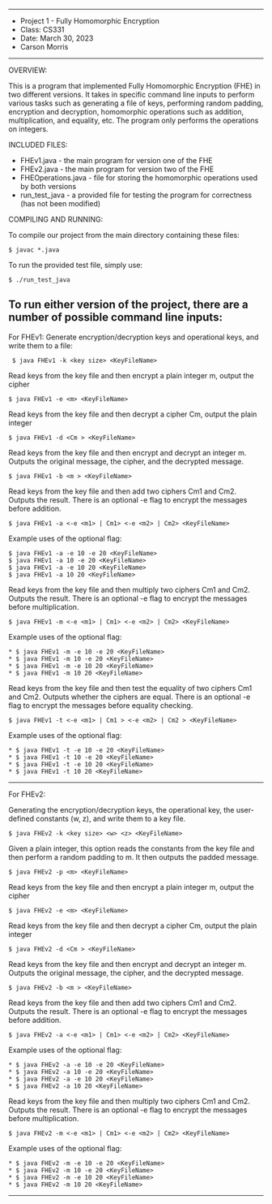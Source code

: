 ****************
* Project 1 - Fully Homomorphic Encryption
* Class: CS331
* Date: March 30, 2023
* Carson Morris
**************** 

OVERVIEW:

 This is a program that implemented Fully Homomorphic Encryption (FHE) in two different versions. It takes in specific command line inputs to perform various tasks such as generating a file of keys, performing random padding, encryption and decryption, homomorphic operations such as addition, multiplication, and equality, etc. The program only performs the operations on integers.


INCLUDED FILES:

 * FHEv1.java - the main program for version one of the FHE
 * FHEv2.java - the main program for version two of the FHE
 * FHEOperations.java - file for storing the homomorphic operations used by both versions
 * run_test_java - a provided file for testing the program for correctness (has not been modified)


COMPILING AND RUNNING:

To compile our project from the main directory containing these files:

```$ javac *.java```

To run the provided test file, simply use:

```$ ./run_test_java```

To run either version of the project, there are a number of possible command line inputs:
----------------------------------------------------------------------------
For FHEv1: 
Generate encryption/decryption keys and operational keys, and write them to a file:

``` $ java FHEv1 -k <key size> <KeyFileName>```

Read keys from the key file and then encrypt a plain integer m, output the cipher

```$ java FHEv1 -e <m> <KeyFileName>```

Read keys from the key file and then decrypt a cipher Cm, output the plain integer

```$ java FHEv1 -d <Cm > <KeyFileName>```

Read keys from the key file and then encrypt and decrypt an integer m. Outputs the original message, the cipher, and the decrypted message.

```$ java FHEv1 -b <m > <KeyFileName>```

Read keys from the key file and then add two ciphers Cm1 and Cm2. Outputs the result. There is an optional -e flag to encrypt the messages before addition.

```$ java FHEv1 -a <-e <m1> | Cm1> <-e <m2> | Cm2> <KeyFileName>```

Example uses of the optional flag:
```
$ java FHEv1 -a -e 10 -e 20 <KeyFileName>
$ java FHEv1 -a 10 -e 20 <KeyFileName>
$ java FHEv1 -a -e 10 20 <KeyFileName>
$ java FHEv1 -a 10 20 <KeyFileName>
```
 
Read keys from the key file and then multiply two ciphers Cm1 and Cm2. Outputs the result. There is an optional -e flag to encrypt the messages before multiplication.

```$ java FHEv1 -m <-e <m1> | Cm1> <-e <m2> | Cm2> <KeyFileName>```

Example uses of the optional flag:
```
* $ java FHEv1 -m -e 10 -e 20 <KeyFileName>
* $ java FHEv1 -m 10 -e 20 <KeyFileName>
* $ java FHEv1 -m -e 10 20 <KeyFileName>
* $ java FHEv1 -m 10 20 <KeyFileName>
```

Read keys from the key file and then test the equality of two ciphers Cm1 and Cm2. Outputs whether the ciphers are equal. There is an optional -e flag to encrypt the messages before equality checking.

```$ java FHEv1 -t <-e <m1> | Cm1 > <-e <m2> | Cm2 > <KeyFileName>```

Example uses of the optional flag:
```
* $ java FHEv1 -t -e 10 -e 20 <KeyFileName>
* $ java FHEv1 -t 10 -e 20 <KeyFileName>
* $ java FHEv1 -t -e 10 20 <KeyFileName>
* $ java FHEv1 -t 10 20 <KeyFileName>
```

----------------------------------------------------------------------------
For FHEv2:

Generating the encryption/decryption keys, the operational key, the user-defined constants (w, z), and write them to a key file.

```$ java FHEv2 -k <key size> <w> <z> <KeyFileName>```

Given a plain integer, this option reads the constants from the key file and then perform a random padding to m. It then outputs the padded message.

```$ java FHEv2 -p <m> <KeyFileName>```

Read keys from the key file and then encrypt a plain integer m, output the cipher

```$ java FHEv2 -e <m> <KeyFileName>```

Read keys from the key file and then decrypt a cipher Cm, output the plain integer

```$ java FHEv2 -d <Cm > <KeyFileName>```

Read keys from the key file and then encrypt and decrypt an integer m. Outputs the original message, the cipher, and the decrypted message.

```$ java FHEv2 -b <m > <KeyFileName>```

Read keys from the key file and then add two ciphers Cm1 and Cm2. Outputs the result. There is an optional -e flag to encrypt the messages before addition.

```$ java FHEv2 -a <-e <m1> | Cm1> <-e <m2> | Cm2> <KeyFileName>```

Example uses of the optional flag:
```
* $ java FHEv2 -a -e 10 -e 20 <KeyFileName>
* $ java FHEv2 -a 10 -e 20 <KeyFileName>
* $ java FHEv2 -a -e 10 20 <KeyFileName>
* $ java FHEv2 -a 10 20 <KeyFileName>
```
 
Read keys from the key file and then multiply two ciphers Cm1 and Cm2. Outputs the result. There is an optional -e flag to encrypt the messages before multiplication.

```$ java FHEv2 -m <-e <m1> | Cm1> <-e <m2> | Cm2> <KeyFileName>```

Example uses of the optional flag:
```
* $ java FHEv2 -m -e 10 -e 20 <KeyFileName>
* $ java FHEv2 -m 10 -e 20 <KeyFileName>
* $ java FHEv2 -m -e 10 20 <KeyFileName>
* $ java FHEv2 -m 10 20 <KeyFileName>
```

----------------------------------------------------------------------------
